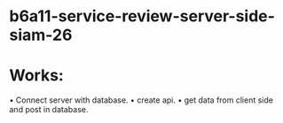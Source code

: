 # b6a11-service-review-server-side-siam-26
# Works:
• Connect server with database.
• create api.
• get data from client side and post in database.
